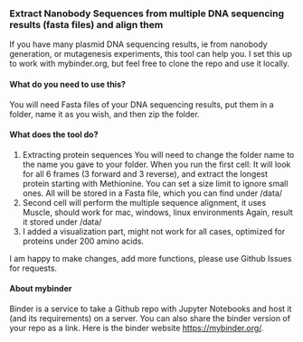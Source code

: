 ### Extract Nanobody Sequences from multiple DNA sequencing results (fasta files) and align them

If you have many plasmid DNA sequencing results, ie from nanobody generation, or mutagenesis experiments, this tool can help you. I set this up to work with mybinder.org, but feel free to clone the repo and use it locally.

#### What do you need to use this?
You will need Fasta files of your DNA sequencing results, put them in a folder, name it as you wish, and then zip the folder.

#### What does the tool do?
1. Extracting protein sequences
You will need to change the folder name to the name you gave to your folder. When you run the first cell:
It will look for all 6 frames (3 forward and 3 reverse), and extract the longest protein starting with Methionine. You can set a size limit to ignore small ones. All will be stored in a Fasta file, which you can find under /data/
2.  Second cell will perform the multiple sequence alignment, it uses Muscle, should work for mac, windows, linux environments
Again, result it stored under /data/
3. I added a visualization part, might not work for all cases, optimized for proteins under 200 amino acids.

I am happy to make changes, add more functions, please use Github Issues for requests.


#### About mybinder
Binder is a service to take a Github repo with Jupyter Notebooks and host it (and its requirements) on a server.
You can also share the binder version of your repo as a link. Here is the binder website https://mybinder.org/.
